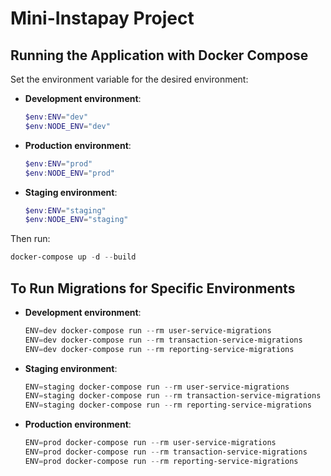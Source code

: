 # Mini-Instapay Project

## Running the Application with Docker Compose

Set the environment variable for the desired environment:

- **Development environment**:
  ```powershell
  $env:ENV="dev"
  $env:NODE_ENV="dev"
  ```

- **Production environment**:
  ```powershell
  $env:ENV="prod"
  $env:NODE_ENV="prod"
  ```

- **Staging environment**:
  ```powershell
  $env:ENV="staging"
  $env:NODE_ENV="staging"
  ```

Then run:

```powershell
docker-compose up -d --build
```

## To Run Migrations for Specific Environments

- **Development environment**:
  ```powershell
  ENV=dev docker-compose run --rm user-service-migrations
  ENV=dev docker-compose run --rm transaction-service-migrations
  ENV=dev docker-compose run --rm reporting-service-migrations
  ```

- **Staging environment**:
  ```powershell
  ENV=staging docker-compose run --rm user-service-migrations
  ENV=staging docker-compose run --rm transaction-service-migrations
  ENV=staging docker-compose run --rm reporting-service-migrations
  ```

- **Production environment**:
  ```powershell
  ENV=prod docker-compose run --rm user-service-migrations
  ENV=prod docker-compose run --rm transaction-service-migrations
  ENV=prod docker-compose run --rm reporting-service-migrations
  ```

